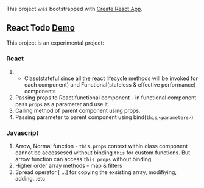 This project was bootstrapped with [Create React App](https://github.com/facebook/create-react-app).

## React Todo [Demo](https://shangan23.github.io/react-todos/)

This project is an experimental project:

### React

1.  - Class(stateful since all the react lifecycle methods will be invoked for each component) and Functional(stateless & effective performance) components
2. Passing props to React functional component - in functional component pass `props` as a parameter and use it.
3. Calling method of parent component using props. 
4. Passing parameter to parent component using bind(`this`,`<parameters>`)

### Javascript 

1. Arrow, Normal function - `this.props` context within class component cannot be accessesed without binding `this` for custom functions. But arrow function can access `this.props` without binding.
2. Higher order array methods - map & filters
3. Spread operator [ ...] for copying the exsisting array, modifiying, adding...etc